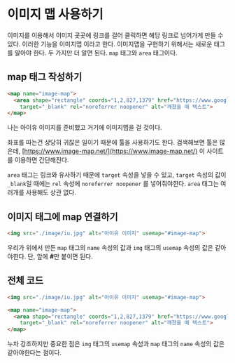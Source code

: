 # 이미지 맵 사용하기
이미지를 이용해서 이미지 곳곳에 링크를 걸어 클릭하면 해당 링크로 넘어가게 만들 수 있다. 이러한 기능을 이미지맵 이라고 한다. 이미지맵을 구현하기 위해서는 새로운 태그를 알아야 한다. 두 가지만 더 알면 된다. `map` 태그와 `area` 태그이다.

## map 태그 작성하기
```html
<map name="image-map">
  <area shape="rectangle" coords="1,2,827,1379" href="https://www.google.co.kr/search?q=%EC%95%84%EC%9D%B4%EC%9C%A0"
    target="_blank" rel="noreferrer noopener" alt="깨졌을 때 텍스트">
</map>
```

나는 아이유 이미지를 준비했고 거기에 이미지맵을 걸 것이다.

좌표를 따는건 상당히 귀찮은 일이기 때문에 툴을 사용하기도 한다. 검색해보면 툴은 많은데, [https://www.image-map.net/](https://www.image-map.net/) 이 사이트를 이용하면 간단해진다.

`area` 태그는 링크와 유사하기 때문에 `target` 속성을 넣을 수 있고, `target` 속성의 값이 `_blank`일 때에는 `rel` 속성에 `noreferrer noopener` 를 넣어줘야한다. `area` 태그는 여러개를 사용해도 상관 없다.

## 이미지 태그에 map 연결하기
```html
<img src="./image/iu.jpg" alt="아이유 이미지" usemap="#image-map">
```
우리가 위에서 만든 `map` 태그의 `name` 속성의 값과 `img` 태그의 `usemap` 속성의 값은 같아야한다. 단, 앞에 <strong>#</strong>만 붙이면 된다.

## 전체 코드
```html
<img src="./image/iu.jpg" alt="아이유 이미지" usemap="#image-map">

<map name="image-map">
  <area shape="rectangle" coords="1,2,827,1379" href="https://www.google.co.kr/search?q=%EC%95%84%EC%9D%B4%EC%9C%A0"
    target="_blank" rel="noreferrer noopener" alt="깨졌을 때 텍스트">
</map>
```

누차 강조하지만 중요한 점은 `img` 태그의 `usemap` 속성과 `map` 태그의 `name` 속성의 값은 같아야한다는 점이다.
